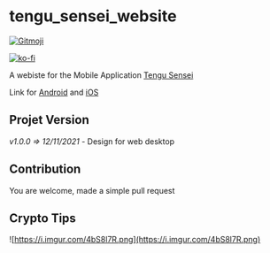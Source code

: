# tengu_sensei_website

<a href="https://gitmoji.dev">
  <img src="https://img.shields.io/badge/gitmoji-%20😜%20😍-FFDD67.svg?style=flat-square" alt="Gitmoji">
</a>

[![ko-fi](https://ko-fi.com/img/githubbutton_sm.svg)](https://ko-fi.com/A0A72UVP8)

A webiste for the Mobile Application [Tengu Sensei](https://tengusensei.com/)

Link for [Android](https://play.google.com/store/apps/details?id=com.pandamy.tengu_sensei) and [iOS](https://apps.apple.com/fr/app/tengu-sensei/id1558435052)

## Projet Version

*v1.0.0 => 12/11/2021*
    - Design for web desktop

## Contribution

You are welcome, made a simple pull request


## Crypto Tips

![https://i.imgur.com/4bS8l7R.png](https://i.imgur.com/4bS8l7R.png)
